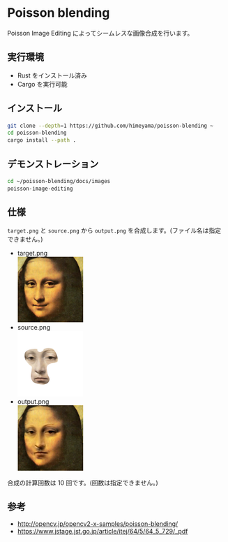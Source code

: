 # Poisson blending
Poisson Image Editing によってシームレスな画像合成を行います。

## 実行環境
- Rust をインストール済み
- Cargo を実行可能

## インストール
```bash
git clone --depth=1 https://github.com/himeyama/poisson-blending ~
cd poisson-blending
cargo install --path .
```

## デモンストレーション
```bash
cd ~/poisson-blending/docs/images
poisson-image-editing
```

## 仕様
`target.png` と `source.png` から `output.png` を合成します。(ファイル名は指定できません。)

- target.png  
  ![docs/images/target.png](docs/images/target.png)
- source.png  
  ![docs/images/source.png](docs/images/source.png)
- output.png  
  ![docs/images/output.png](docs/images/output.png)

合成の計算回数は 10 回です。(回数は指定できません。)

## 参考
- http://opencv.jp/opencv2-x-samples/poisson-blending/
- https://www.jstage.jst.go.jp/article/itej/64/5/64_5_729/_pdf
